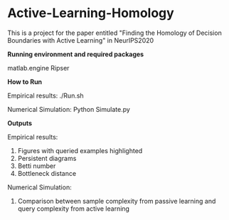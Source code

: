 # Active-Learning-Homology
This is a project for the paper entitled "Finding the Homology of Decision Boundaries with Active Learning" in NeurIPS2020

**Running environment and required packages**

matlab.engine
Ripser

**How to Run**

Empirical results: ./Run.sh

Numerical Simulation: Python Simulate.py

**Outputs**

Empirical results:
1. Figures with queried examples highlighted
2. Persistent diagrams
3. Betti number
4. Bottleneck distance

Numerical Simulation:
1. Comparison between sample complexity from passive learning and query complexity from active learning
